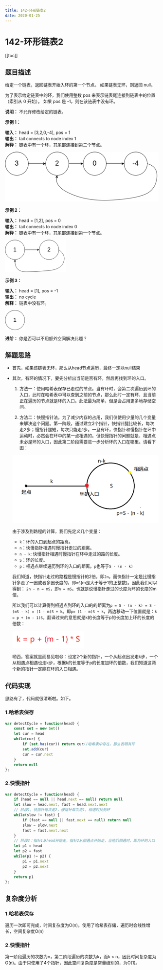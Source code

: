 ```yaml
---
title: 142-环形链表2
date: 2020-01-25
---
```

# 142-环形链表2

[[toc]]

## 题目描述
给定一个链表，返回链表开始入环的第一个节点。 如果链表无环，则返回 null。

为了表示给定链表中的环，我们使用整数 pos 来表示链表尾连接到链表中的位置（索引从 0 开始）。 如果 pos 是 -1，则在该链表中没有环。

**说明：** 不允许修改给定的链表。

**示例 1：**

**输入：** head = [3,2,0,-4], pos = 1</br>
**输出：** tail connects to node index 1</br>
**解释：** 链表中有一个环，其尾部连接到第二个节点。

![](./images/2020-01-25-10-17-30.png)

**示例 2：**

**输入：** head = [1,2], pos = 0</br>
**输出：** tail connects to node index 0</br>
**解释：** 链表中有一个环，其尾部连接到第一个节点。

![](./images/2020-01-25-10-18-56.png)

**示例 3：**

**输入：** head = [1], pos = -1</br>
**输出：** no cycle</br>
**解释：** 链表中没有环。

![](./images/2020-01-25-10-19-02.png)

**进阶：**
你是否可以不用额外空间解决此题？

## 解题思路
- 首先，如果该链表无环，那么从head节点遍历，最终一定以null结束
- 其次，有环的情况下，要先分析出当前是否有环，然后再找到环的入口。
    1. 方法一：使用哈希表保存已走过的节点。当有环时，会第二次遍历到环的入口，此时在哈希表中可以查到之前的节点，那么此时一定有环，且当前正在遍历的节点就是环的入口。此法最为简单，但是会占用更多地存储空间。

    2. 方法二：快慢指针法。为了减少内存的占用，我们仅使用少量的几个变量来解决这个问题。第一阶段，通过建立2个指针，快指针腿比较长，每次走2步；慢指针腿短，每次只能走1步。一旦有环，快指针和慢指针在环中运动时，必然会在环中的某一点相遇的。但快慢指针的问题就是，相遇点未必是环的入口，因此第二阶段需要进一步分析环的入口在哪里。请看下图：

    ![](./images/2020-01-25-10-32-04.png)

    由于涉及到路程的计算，我们先定义几个变量：
    - `k`：环的入口到起点的距离。
    - `n`：快慢指针相遇时慢指针走过的距离。
    - `n - k`: 快慢指针相遇时慢指针在环中走过的路的长度。
    - `S`：环的长度。
    - `p`：相遇点继续遍历到环的入口的距离。`p`也等于`S - (n - k)`
    
    我们知道，快指针走过的路程是慢指针的2倍，即`2n`。而快指针一定是比慢指针多走了一圈或者多圈长度的，即`mS`(m是大于等于1的正整数)。因此我们可以得到： `2n - n = mS`，即`n = mS`。也就是说慢指针走过的长度为环的长度的m倍。

    所以我们可以计算得到相遇点到环的入口的的距离为`p = S - (n - k) = S - (mS - k) = (1 - m)S + k`。即`p= (1 - m)S + k`，两边移动一下位置就是：`k = p + (m - 1)S`，翻译过来的意思就是k的长度等于p的长度加上环的长度的倍数：

    ![](./images/2020-01-25-10-51-05.png)

    哟西，答案就显而易见啦:smile:：设定2个新的指针，一个从起点出发走k步，一个从相遇点相遇也走k步，根据k的长度等于p的长度加环的倍数，我们知道这两个新的指针一定能在环的入口相遇。

## 代码实现

思路有了，代码就很清晰啦。如下。
### 1.哈希表保存
```javascript
var detectCycle = function(head) {
    const set = new Set()
    let cur = head
    while(cur) {
        if (set.has(cur)) return cur//哈希表中存在，那么表明有环
        set.add(cur)
        cur = cur.next
    }
    return null
};
```
### 2.快慢指针
```javascript
var detectCycle = function(head) {
    if (head == null || head.next == null) return null
    let slow = head.next, fast = head.next.next
    // 阶段1，快指针每次走2，慢指针每次走1，相遇时找到环
    while(slow != fast) {
        if (fast == null || fast.next == null) return null
        slow = slow.next
        fast = fast.next.next
    }
    // 阶段2：指针1从head开始走，指针2从相遇点开始走，当他们相遇时，即为环的入口
    let p1 = head
    let p2 = fast
    while(p1 != p2) {
        p1 = p1.next
        p2 = p2.next
    }
    return p1
};
```

## 复杂度分析
### 1.哈希表保存
遍历一次即可完成，时间复杂度为O(n)。使用了哈希表存储，遍历时会线性增长，空间复杂度O(n)

### 2.快慢指针
第一阶段遍历的次数为n，第二阶段遍历的次数为k，而k < n，因此时间复杂度为O(n)。由于只使用了4个指针，因此空间复杂度是常量级别的，为O(1)。